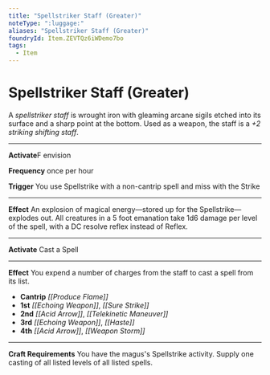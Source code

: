 ```yaml
---
title: "Spellstriker Staff (Greater)"
noteType: ":luggage:"
aliases: "Spellstriker Staff (Greater)"
foundryId: Item.ZEVTQz6iWDemo7bo
tags:
  - Item
---
```


# Spellstriker Staff (Greater)

A _spellstriker staff_ is wrought iron with gleaming arcane sigils etched into its surface and a sharp point at the bottom. Used as a weapon, the staff is a _+2 striking shifting staff_.

* * *

**Activate**F envision

**Frequency** once per hour

**Trigger** You use Spellstrike with a non-cantrip spell and miss with the Strike

* * *

**Effect** An explosion of magical energy—stored up for the Spellstrike—explodes out. All creatures in a 5 foot emanation take 1d6 damage per level of the spell, with a DC resolve reflex instead of Reflex.

* * *

**Activate** Cast a Spell

* * *

**Effect** You expend a number of charges from the staff to cast a spell from its list.

*   **Cantrip** _[[Produce Flame]]_
*   **1st** _[[Echoing Weapon]]_, _[[Sure Strike]]_
*   **2nd** _[[Acid Arrow]]_, _[[Telekinetic Maneuver]]_
*   **3rd** _[[Echoing Weapon]]_, _[[Haste]]_
*   **4th** _[[Acid Arrow]]_, _[[Weapon Storm]]_

* * *

**Craft Requirements** You have the magus's Spellstrike activity. Supply one casting of all listed levels of all listed spells.

